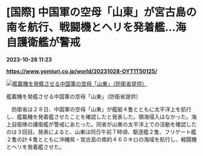 # [国際] 中国軍の空母「山東」が宮古島の南を航行、戦闘機とヘリを発着艦…海自護衛艦が警戒

**2023-10-28 11:23**

**https://www.yomiuri.co.jp/world/20231028-OYT1T50125/**

[![艦載機を発艦させる中国軍の空母「山東」（防衛省提供）](https://www.yomiuri.co.jp/media/2023/10/20231028-OYT1I50111-1.jpg)](https://www.yomiuri.co.jp/pluralphoto/20231028-OYT1I50111/)

艦載機を発艦させる中国軍の空母「山東」（防衛省提供）

　防衛省は２８日、中国軍の空母「山東」が艦艇４隻とともに太平洋上を航行し、艦載機を発着艦させたことを確認したと発表した。領海侵入はなかった。海上自衛隊の護衛艦が警戒にあたった。同省が山東の太平洋上での活動を確認したのは３回目。発表によると、山東は同日午前７時頃、駆逐艦２隻、フリゲート艦２隻の計４隻とともに沖縄県・宮古島の南約４６０キロの海域を航行し、戦闘機とヘリを発着艦させた。
